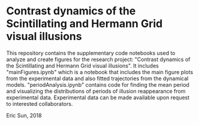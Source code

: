 # Contrast dynamics of the Scintillating and Hermann Grid visual illusions

This repository contains the supplementary code notebooks used to analyze and create figures for the research project: "Contrast dynamics of the Scintillating and Hermann Grid visual illusions". It includes "mainFigures.ipynb" which is a notebook that includes the main figure plots from the experimental data and also fitted trajectories from the dynamical models. "periodAnalysis.ipynb" contains code for finding the mean period and visualizing the distributions of periods of illusion reappearance from experimental data. Experimental data can be made available upon request to interested collaborators.

Eric Sun, 2018
